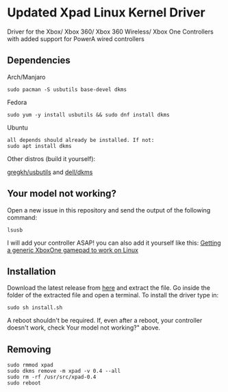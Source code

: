 # Updated Xpad Linux Kernel Driver
Driver for the Xbox/ Xbox 360/ Xbox 360 Wireless/ Xbox One Controllers with added support for PowerA wired controllers

## Dependencies
Arch/Manjaro
```
sudo pacman -S usbutils base-devel dkms
```
Fedora
```
sudo yum -y install usbutils && sudo dnf install dkms
```
Ubuntu
```
all depends should already be installed. If not:
sudo apt install dkms
```
Other distros (build it yourself):

[gregkh/usbutils](https://github.com/gregkh/usbutils) and [dell/dkms](https://github.com/dell/dkms)

## Your model not working?
Open a new issue in this repository and send the output of the following command:
```
lsusb
```
I will add your controller ASAP! you can also add it yourself like this:
[Getting a generic XboxOne gamepad to work on Linux](https://www.reddit.com/r/linux_gaming/comments/l1ty23/getting_a_generic_xboxone_gamepad_to_work_on_linux/)

## Installation
Download the latest release from [here](https://github.com/JBGMR/xpad_powera/releases) and extract the file. Go inside the folder of the extracted file and open a terminal. To install the driver type in:
```
sudo sh install.sh
```
A reboot shouldn't be required. If, even after a reboot, your controller doesn't work, check Your model not working?" above.
## Removing
```
sudo rmmod xpad
sudo dkms remove -m xpad -v 0.4 --all
sudo rm -rf /usr/src/xpad-0.4
sudo reboot
```
